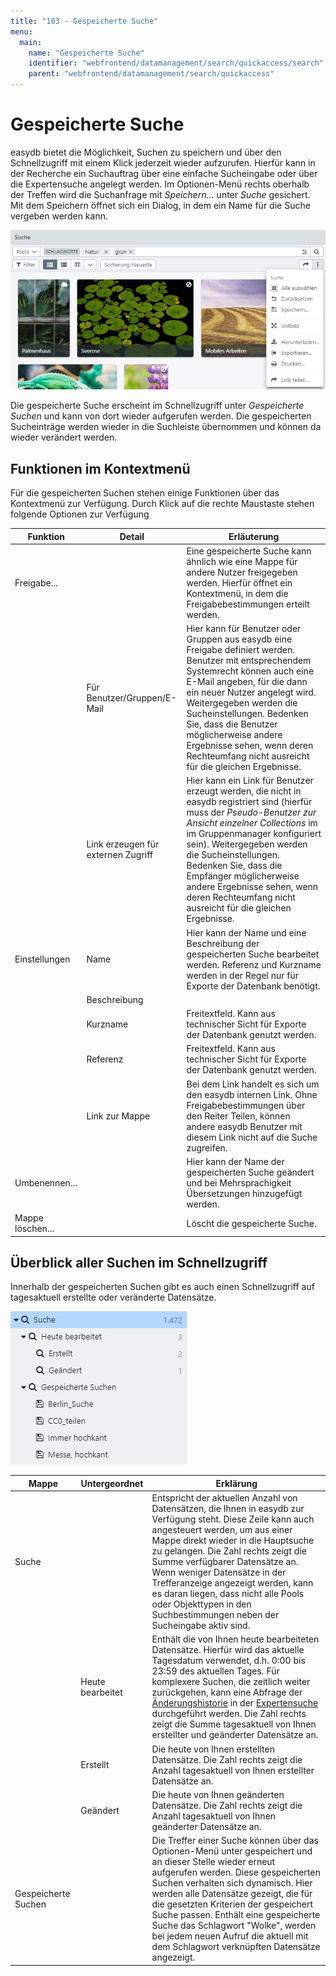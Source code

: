 ```yaml
---
title: "103 - Gespeicherte Suche"
menu:
  main:
    name: "Gespeicherte Suche"
    identifier: "webfrontend/datamanagement/search/quickaccess/search"
    parent: "webfrontend/datamanagement/search/quickaccess"
---
```

# Gespeicherte Suche

easydb bietet die Möglichkeit, Suchen zu speichern und über den Schnellzugriff mit einem Klick jederzeit wieder aufzurufen. Hierfür kann in der Recherche ein Suchauftrag über eine einfache Sucheingabe oder über die Expertensuche angelegt werden. Im Optionen-Menü rechts oberhalb der Treffen wird die Suchanfrage mit *Speichern...* unter *Suche* gesichert. Mit dem Speichern öffnet sich ein Dialog, in dem ein Name für die Suche vergeben werden kann.

![](save_search_de.jpg)

Die gespeicherte Suche erscheint im Schnellzugriff unter *Gespeicherte Suchen* und kann von dort wieder aufgerufen werden. Die gespeicherten Sucheinträge werden wieder in die Suchleiste übernommen und können da wieder verändert werden.

## Funktionen im Kontextmenü

Für die gespeicherten Suchen stehen einige Funktionen über das Kontextmenü zur Verfügung. Durch Klick auf die rechte Maustaste stehen folgende Optionen zur Verfügung

|Funktion|Detail|Erläuterung|
|---|---|---|
|<i class="fa fa-share"></i> Freigabe... ||Eine gespeicherte Suche kann ähnlich wie eine Mappe für andere Nutzer freigegeben werden. Hierfür öffnet ein Kontextmenü, in dem die Freigabebestimmungen erteilt werden. |
||Für Benutzer/Gruppen/E-Mail|Hier kann für Benutzer oder Gruppen aus easydb eine Freigabe definiert werden. Benutzer mit entsprechendem Systemrecht können auch eine E-Mail angeben, für die dann ein neuer Nutzer angelegt wird. Weitergegeben werden die Sucheinstellungen. Bedenken Sie, dass die Benutzer möglicherweise andere Ergebnisse sehen, wenn deren Rechteumfang nicht ausreicht für die gleichen Ergebnisse.  |
||Link erzeugen für externen Zugriff | Hier kann ein Link für Benutzer erzeugt werden, die nicht in easydb registriert sind (hierfür muss der *Pseudo-Benutzer zur Ansicht einzelner Collections* im im Gruppenmanager konfiguriert sein). Weitergegeben werden die Sucheinstellungen. Bedenken Sie, dass die Empfänger möglicherweise andere Ergebnisse sehen, wenn deren Rechteumfang nicht ausreicht für die gleichen Ergebnisse.|
|<i class="fa fa-cog"></i> Einstellungen|Name|Hier kann der Name und eine Beschreibung der gespeicherten Suche bearbeitet werden. Referenz und Kurzname werden in der Regel nur für Exporte der Datenbank benötigt.  |
||Beschreibung||
||Kurzname|Freitextfeld. Kann aus technischer Sicht für Exporte der Datenbank genutzt werden. |
||Referenz|Freitextfeld. Kann aus technischer Sicht für Exporte der Datenbank genutzt werden.|
||Link zur Mappe|Bei dem Link handelt es sich um den easydb internen Link. Ohne Freigabebestimmungen über den Reiter Teilen, können andere easydb Benutzer mit diesem Link nicht auf die Suche zugreifen.|
|<i class="fa fa-pencil"></i>Umbenennen...||Hier kann der Name der gespeicherten Suche geändert und bei Mehrsprachigkeit Übersetzungen hinzugefügt werden.|
|Mappe löschen...||Löscht die gespeicherte Suche.|

## Überblick aller Suchen im Schnellzugriff

Innerhalb der gespeicherten Suchen gibt es auch einen Schnellzugriff auf tagesaktuell erstellte oder veränderte Datensätze.

![](saved_search_de.jpg)

|Mappe|Untergeordnet|Erklärung|
|---|---|---|
|<i class="fa fa-search"></i> Suche||Entspricht der aktuellen Anzahl von Datensätzen, die Ihnen in easydb zur Verfügung steht. Diese Zeile kann auch angesteuert werden, um aus einer Mappe direkt wieder in die Hauptsuche zu gelangen. Die Zahl rechts zeigt die Summe verfügbarer Datensätze an. Wenn weniger Datensätze in der Trefferanzeige angezeigt werden, kann es daran liegen, dass nicht alle Pools oder Objekttypen in den Suchbestimmungen neben der Sucheingabe aktiv sind. |
||<i class="fa fa-search"></i> Heute bearbeitet|Enthält die von Ihnen heute bearbeiteten Datensätze. Hierfür wird das aktuelle Tagesdatum verwendet, d.h. 0:00 bis 23:59 des aktuellen Tages. Für komplexere Suchen, die zeitlich weiter zurückgehen, kann eine Abfrage der [Änderungshistorie](../../../features/datatypes) in der [Expertensuche](../../../search) durchgeführt werden. Die Zahl rechts zeigt die Summe tagesaktuell von Ihnen erstellter und geänderter Datensätze an.|
||<i class="fa fa-search"></i> Erstellt|Die heute von Ihnen erstellten Datensätze. Die Zahl rechts zeigt die Anzahl tagesaktuell von Ihnen erstellter Datensätze an.|
||<i class="fa fa-search"></i>Geändert|Die heute von Ihnen geänderten Datensätze. Die Zahl rechts zeigt die Anzahl tagesaktuell von Ihnen geänderter Datensätze an.|
|<i class="fa fa-search"></i> Gespeicherte Suchen||Die Treffer einer Suche können über das Optionen-Menü unter <i class="fa fa-floppy-o"></i> gespeichert und an dieser Stelle wieder erneut aufgerufen werden. Diese gespeicherten Suchen verhalten sich dynamisch. Hier werden alle Datensätze gezeigt, die für die gesetzten Kriterien der gespeichert Suche passen. Enthält eine gespeicherte Suche das Schlagwort "Wolke", werden bei jedem neuen Aufruf die aktuell mit dem Schlagwort verknüpften Datensätze angezeigt. |


